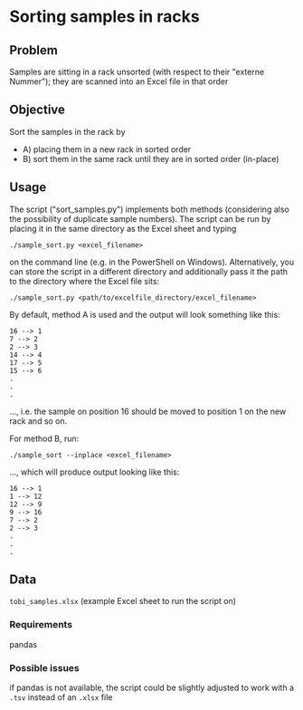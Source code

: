 # Sorting samples in racks

## Problem
Samples are sitting in a rack unsorted (with respect to their "externe Nummer"); they are scanned into an Excel file in that order

## Objective
Sort the samples in the rack by 

* A) placing them in a new rack in sorted order
* B) sort them in the same rack until they are in sorted order (in-place)

## Usage
The script ("sort_samples.py") implements both methods (considering also the possibility of duplicate sample numbers). 
The script can be run by placing it in the same directory as the Excel sheet and typing 

`./sample_sort.py <excel_filename>`

on the command line (e.g. in the PowerShell on Windows). Alternatively, you can store the script in a different directory and
additionally pass it the path to the directory where the Excel file sits:

`./sample_sort.py <path/to/excelfile_directory/excel_filename>`

By default, method A is used and the output will look something like this:

```
16 --> 1
7 --> 2
2 --> 3
14 --> 4
17 --> 5
15 --> 6
.
.
.
```

..., i.e. the sample on position 16 should be moved to position 1 on the new rack and so on.

For method B, run:

`./sample_sort --inplace <excel_filename>`

..., which will produce output looking like this:

```
16 --> 1
1 --> 12
12 --> 9
9 --> 16
7 --> 2
2 --> 3
.
.
.
```

## Data
`tobi_samples.xlsx` (example Excel sheet to run the script on)

### Requirements
pandas

### Possible issues
if pandas is not available, the script could be slightly adjusted to work with a `.tsv` instead of an `.xlsx` file

